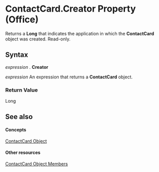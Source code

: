 
# ContactCard.Creator Property (Office)

Returns a  **Long** that indicates the application in which the **ContactCard** object was created. Read-only.


## Syntax

 _expression_ . **Creator**

 _expression_ An expression that returns a **ContactCard** object.


### Return Value

Long


## See also


#### Concepts


[ContactCard Object](148c7268-e12c-d9ae-d31f-b625067eb352.md)
#### Other resources


[ContactCard Object Members](8e7fc57b-7abc-7a94-c1ab-a1283f890c27.md)
